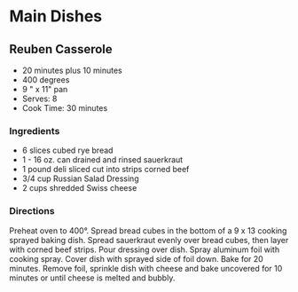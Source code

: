 # Main Dishes

## Reuben Casserole

* 20 minutes plus 10 minutes
* 400 degrees
* 9 " x 11" pan
* Serves: 8
* Cook Time: 30 minutes

### Ingredients

* 6 slices cubed rye bread
* 1 - 16 oz. can drained and rinsed sauerkraut
* 1 pound deli sliced cut into strips corned beef
* 3/4 cup  Russian Salad Dressing
* 2 cups shredded Swiss cheese

### Directions

Preheat oven to 400°.  Spread bread cubes in the bottom of a 9 x 13 cooking sprayed baking dish.  Spread sauerkraut evenly over bread cubes, then layer with corned beef strips. Pour dressing over dish.   Spray aluminum foil with cooking spray.  Cover dish with sprayed side of foil down.  Bake for 20 minutes.  Remove foil, sprinkle dish with cheese and bake uncovered for 10 minutes or until cheese is melted and bubbly.
